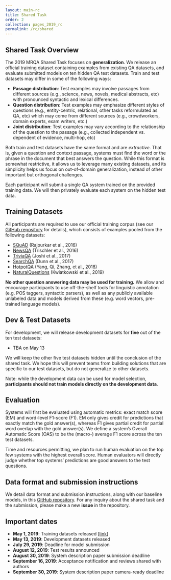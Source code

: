 ```yaml
---
layout: main-rc
title: Shared Task
order: 2
collection: pages_2019_rc
permalink: /rc/shared
---
```

## Shared Task Overview
The 2019 MRQA Shared Task focuses on **generalization**.
We release an official training dataset containing examples from existing QA datasets, and evaluate submitted models on ten hidden QA test datasets. 
Train and test datasets may differ in some of the following ways:
- **Passage distribution**: Test examples may involve passages from different sources (e.g., science, news, novels, medical abstracts, etc) with pronounced syntactic and lexical differences.
- **Question distribution**: Test examples may emphasize different styles of questions (e.g., entity-centric, relational, other tasks reformulated as QA, etc) which may come from different sources (e.g., crowdworkers, domain experts, exam writers, etc.)
- **Joint distribution**: Test examples may vary according to the relationship of the question to the passage (e.g., collected independent vs. dependent of evidence, multi-hop, etc)

Both train and test datasets have the same format and are *extractive*. 
That is, given a question and context passage, systems must find the word or the phrase in the document that best answers the question. 
While this format is somewhat restrictive, it allows us to leverage many existing datasets, and its simplicity helps us focus on out-of-domain generalization, instead of other important but orthogonal challenges. 

Each participant will submit a single QA system trained on the provided training data. 
We will then privately evaluate each system on the hidden test data.


## Training Datasets

All participants are required to use our official training corpus (see our [GitHub repository](https://github.com/mrqa/MRQA-Shared-Task-2019) for details), 
which consists of examples pooled from the following datasets:
- [SQuAD](https://arxiv.org/abs/1606.05250) (Rajpurkar et al., 2016)
- [NewsQA](https://arxiv.org/abs/1611.09830) (Trischler et al., 2016)
- [TriviaQA](https://arxiv.org/abs/1705.03551) (Joshi et al., 2017)
- [SearchQA](https://arxiv.org/abs/1704.05179) (Dunn et al., 2017)
- [HotpotQA](https://arxiv.org/abs/1809.09600) (Yang, Qi, Zhang, et al., 2018)
- [NaturalQuestions](https://ai.google/research/pubs/pub47761) (Kwiatkowski et al., 2019)

**No other question answering data may be used for training.** 
We allow and encourage participants to use off-the-shelf tools for linguistic annotation (e.g. POS taggers, syntactic parsers), 
as well as any publicly available unlabeled data and models derived from these (e.g. word vectors, pre-trained language models).


## Dev & Test Datasets

For development, we will release development datasets for **five** out of the ten test datasets:
- TBA on May 13

We will keep the other five test datasets hidden until the conclusion of the shared task. 
We hope this will prevent teams from building solutions that are specific to our test datasets, 
but do not generalize to other datasets.

Note: while the development data can be used for model selection, 
**participants should not train models directly on the development data**.


## Evaluation

Systems will first be evaluated using automatic metrics: exact match score (EM) and word-level F1-score (F1). 
EM only gives credit for predictions that exactly match the gold answer(s), 
whereas F1 gives partial credit for partial word overlap with the gold answer(s). 
We define a system’s Overall Automatic Score (OAS) to be the (macro-) average F1 score across the ten test datasets.

Time and resources permitting, we plan to run human evaluation on the top few systems with the highest overall score. 
Human evaluators will directly judge whether top systems’ predictions are good answers to the test questions.


## Data format and submission instructions

We detail data format and submission instructions, along with our baseline models, 
in this [GitHub repository](https://github.com/mrqa/MRQA-Shared-Task-2019).
For any inquiry about the shared task and the submission, please make a new **issue** in the repository.


## Important dates

- **May 1, 2019**: Training datasets released [[link](https://github.com/mrqa/MRQA-Shared-Task-2019#training-data)]
- **May 13, 2019**: Development datasets released
- **July 29, 2019**: Deadline for model submission
- **August 12, 2019**: Test results announced
- **August 30, 2019**: System description paper submission deadline
- **September 16, 2019**: Acceptance notification and reviews shared with authors
- **September 30, 2019**: System description paper camera-ready deadline
